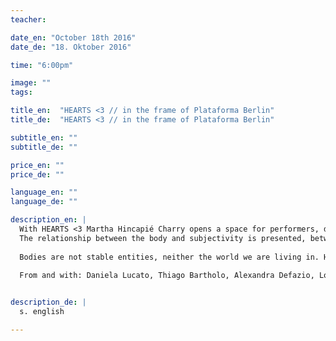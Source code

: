 ```yaml
---
teacher: 

date_en: "October 18th 2016"
date_de: "18. Oktober 2016"

time: "6:00pm"

image: ""
tags: 

title_en:  "HEARTS <3 // in the frame of Plataforma Berlin"
title_de:  "HEARTS <3 // in the frame of Plataforma Berlin"

subtitle_en: ""
subtitle_de: ""

price_en: ""
price_de: ""

language_en: ""
language_de: ""

description_en: |
  With HEARTS <3 Martha Hincapié Charry opens a space for performers, dancers, actors, musicians and choregraphers in the Urbanraum to meet in an intimate an close dialogue with the public, followed by an open air physical encounter, where they will make, through movement, a reflection about their bodies and their actual state.
  The relationship between the body and subjectivity is presented, between general and individual humanness. Jean-luc Nancy introduced the concept of the “being-with”: a body is always in the first instance connected to other bodies, hence to other people: “An other – if he is an other, then he is an other body.”
  
  Bodies are not stable entities, neither the world we are living in. HEARTS  <3 will open possibilities for subjective notions about the relationship between self, society and body.
  
  From and with: Daniela Lucato, Thiago Bartholo, Alexandra Defazio, Lola Lustosa, Emily Jeffries, Davide Campanelli, Martha Hincapié Charry. 


description_de: |
  s. english

---
```

